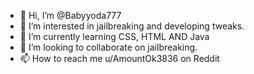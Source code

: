 - 👋 Hi, I’m @Babyyoda777
- 👀 I’m interested in jailbreaking and developing tweaks.
- 🌱 I’m currently learning CSS, HTML AND Java
- 💞️ I’m looking to collaborate on jailbreaking.
- 📫 How to reach me u/AmountOk3836 on Reddit

<!---
Babyyoda777/babyyoda777.github.io/ is a ✨ special ✨ repository because its `README.md` (this file) appears on your GitHub profile.
You can click the Preview link to take a look at your changes.
--->
